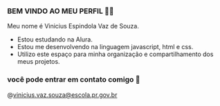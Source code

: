 ### BEM VINDO AO MEU PERFIL 🍆👋

Meu nome é Vinicius Espindola Vaz de Souza.

- Estou estudando na Alura.
- Estou me desenvolvendo na linguagem javascript, html e css.
- Utilizo este espaço para minha organização e compartilhamento dos meus projetos.
  
### você pode entrar em contato comigo 📧

@vinicius.vaz.souza@escola.pr.gov.br


